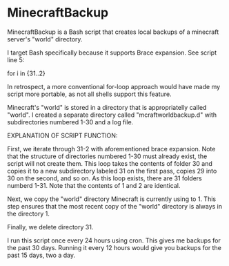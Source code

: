 MinecraftBackup
===============

MinecraftBackup is a Bash script that creates local backups of a minecraft server's "world" directory.

I target Bash specifically because it supports Brace expansion. See script line 5:

for i in {31..2}

In retrospect, a more conventional for-loop approach would have made my script more portable, as not all shells support this feature.

Minecraft's "world" is stored in a directory that is appropriatelly called "world". I created a separate directory called "mcraftworldbackup.d" with subdirectories numbered 1-30 and a log file.

EXPLANATION OF SCRIPT FUNCTION:

First, we iterate through 31-2 with aforementioned brace expansion. Note that the structure of directories numbered 1-30 must already exist, the script will not create them. This loop takes the contents of folder 30 and copies it to a new subdirectory labeled 31 on the first pass, copies 29 into 30 on the second, and so on. As this loop exists, there are 31 folders numberd 1-31. Note that the contents of 1 and 2 are identical.

Next, we copy the "world" directory Minecraft is currently using to 1. This step ensures that the most recent copy of the "world" directory is always in the directory 1.

Finally, we delete directory 31.

I run this script once every 24 hours using cron. This gives me backups for the past 30 days. Running it every 12 hours would give you backups for the past 15 days, two a day.
